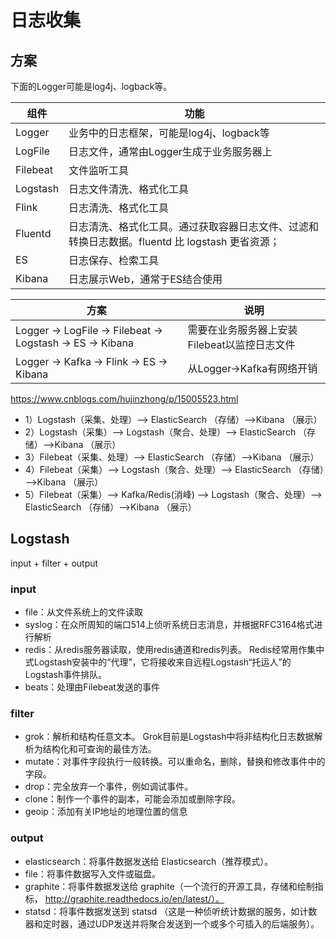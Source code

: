 # 日志收集
## 方案
下面的Logger可能是log4j、logback等。

| 组件       | 功能                                                       |
|----------|----------------------------------------------------------|
| Logger   | 业务中的日志框架，可能是log4j、logback等                               |
| LogFile  | 日志文件，通常由Logger生成于业务服务器上                                  |
| Filebeat | 文件监听工具                                                   |
| Logstash | 日志文件清洗、格式化工具                                             |
| Flink    | 日志清洗、格式化工具                                               |
| Fluentd  | 日志清洗、格式化工具。通过获取容器日志文件、过滤和转换日志数据。fluentd 比 logstash 更省资源； |
| ES       | 日志保存、检索工具                                                |
| Kibana   | 日志展示Web，通常于ES结合使用                                        |


| 方案                                                        | 说明                         |
|-----------------------------------------------------------|----------------------------|
| Logger -> LogFile -> Filebeat -> Logstash -> ES -> Kibana | 需要在业务服务器上安装Filebeat以监控日志文件 |
| Logger -> Kafka -> Flink -> ES -> Kibana                  | 从Logger->Kafka有网络开销        |


https://www.cnblogs.com/hujinzhong/p/15005523.html


* 1）Logstash（采集、处理）—> ElasticSearch （存储）—>Kibana （展示）
* 2）Logstash（采集）—> Logstash（聚合、处理）—> ElasticSearch （存储）—>Kibana （展示）
* 3）Filebeat（采集、处理）—> ElasticSearch （存储）—>Kibana （展示）
* 4）Filebeat（采集）—> Logstash（聚合、处理）—> ElasticSearch （存储）—>Kibana （展示）
* 5）Filebeat（采集）—> Kafka/Redis(消峰) —> Logstash（聚合、处理）—> ElasticSearch （存储）—>Kibana （展示）

## Logstash
input + filter + output
### input
* file：从文件系统上的文件读取
* syslog：在众所周知的端口514上侦听系统日志消息，并根据RFC3164格式进行解析
* redis：从redis服务器读取，使用redis通道和redis列表。 Redis经常用作集中式Logstash安装中的“代理”，它将接收来自远程Logstash“托运人”的Logstash事件排队。
* beats：处理由Filebeat发送的事件
### filter
* grok：解析和结构任意文本。 Grok目前是Logstash中将非结构化日志数据解析为结构化和可查询的最佳方法。
* mutate：对事件字段执行一般转换。可以重命名，删除，替换和修改事件中的字段。
* drop：完全放弃一个事件，例如调试事件。
* clone：制作一个事件的副本，可能会添加或删除字段。
* geoip：添加有关IP地址的地理位置的信息
### output
* elasticsearch：将事件数据发送给 Elasticsearch（推荐模式）。
* file：将事件数据写入文件或磁盘。
* graphite：将事件数据发送给 graphite（一个流行的开源工具，存储和绘制指标， http://graphite.readthedocs.io/en/latest/）。
* statsd：将事件数据发送到 statsd （这是一种侦听统计数据的服务，如计数器和定时器，通过UDP发送并将聚合发送到一个或多个可插入的后端服务）。
